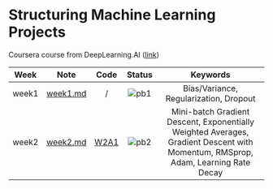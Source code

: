 # Structuring Machine Learning Projects
Coursera course from DeepLearning.AI ([link](https://www.coursera.org/learn/machine-learning-projects?specialization=deep-learning))

<div align="center">

| **Week** |                                              **Note**                                             |                                                 **Code**                                                |              **Status**              |                    **Keywords**                     |
|:--------:|:-------------------------------------------------------------------------------------------------:|:-------------------------------------------------------------------------------------------------------:|:------------------------------------:|:-------------------------------------------------------------------------------------------------------:|
|   week1  | [week1.md](https://github.com/yixiaowang2001/Deep-Learning_Notes/blob/main/Course2/note/week1.md) | / |  ![pb1](https://progress-bar.dev/0) | Bias/Variance, Regularization, Dropout |
|   week2  | [week2.md](https://github.com/yixiaowang2001/Deep-Learning_Notes/blob/main/Course2/note/week2.md) | [W2A1](https://github.com/yixiaowang2001/Deep-Learning_Notes/blob/main/Course3/code/W2A1/Optimization_methods.ipynb) |  ![pb2](https://progress-bar.dev/100) | Mini-batch Gradient Descent, Exponentially Weighted Averages, Gradient Descent with Momentum, RMSprop, Adam, Learning Rate Decay |
</div>